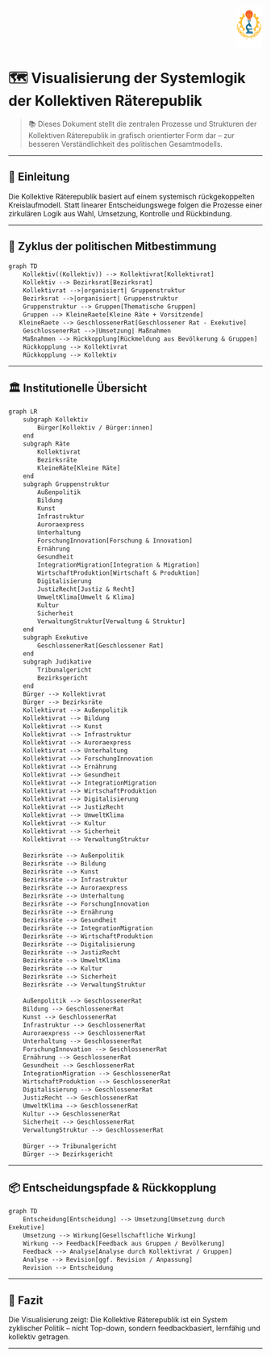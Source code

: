 <p align="right">
  <img src="https://raw.githubusercontent.com/hades-dux/Kollektive-Raeterepublik/main/Meta_und_Systemstruktur/logo_offiziell.png" alt="Logo der Kollektiven Räterepublik" height="80">
</p>

<!--
Autor: Fabio Weidner
Version: 1.1
Sektion: Meta & Systemstruktur
Veröffentlichung: Mai 2025
-->

# 🗺️ Visualisierung der Systemlogik der Kollektiven Räterepublik

> 📚 Dieses Dokument stellt die zentralen Prozesse und Strukturen der Kollektiven Räterepublik in grafisch orientierter Form dar – zur besseren Verständlichkeit des politischen Gesamtmodells.

---

## 🧭 Einleitung

Die Kollektive Räterepublik basiert auf einem systemisch rückgekoppelten Kreislaufmodell. Statt linearer Entscheidungswege folgen die Prozesse einer zirkulären Logik aus Wahl, Umsetzung, Kontrolle und Rückbindung.

---

## 🔄 Zyklus der politischen Mitbestimmung

```mermaid
graph TD
    Kollektiv((Kollektiv)) --> Kollektivrat[Kollektivrat]
    Kollektiv --> Bezirksrat[Bezirksrat]
    Kollektivrat -->|organisiert| Gruppenstruktur
    Bezirksrat -->|organisiert| Gruppenstruktur
    Gruppenstruktur --> Gruppen[Thematische Gruppen]
    Gruppen --> KleineRaete[Kleine Räte + Vorsitzende]
   KleineRaete --> GeschlossenerRat[Geschlossener Rat - Exekutive]
    GeschlossenerRat -->|Umsetzung| Maßnahmen
    Maßnahmen --> Rückkopplung[Rückmeldung aus Bevölkerung & Gruppen]
    Rückkopplung --> Kollektivrat
    Rückkopplung --> Kollektiv
```

---

## 🏛️ Institutionelle Übersicht

```mermaid
graph LR
    subgraph Kollektiv
        Bürger[Kollektiv / Bürger:innen]
    end
    subgraph Räte
        Kollektivrat
        Bezirksräte
        KleineRäte[Kleine Räte]
    end
    subgraph Gruppenstruktur
        Außenpolitik
        Bildung
        Kunst
        Infrastruktur
        Auroraexpress
        Unterhaltung
        ForschungInnovation[Forschung & Innovation]
        Ernährung
        Gesundheit
        IntegrationMigration[Integration & Migration]
        WirtschaftProduktion[Wirtschaft & Produktion]
        Digitalisierung
        JustizRecht[Justiz & Recht]
        UmweltKlima[Umwelt & Klima]
        Kultur
        Sicherheit
        VerwaltungStruktur[Verwaltung & Struktur]
    end
    subgraph Exekutive
        GeschlossenerRat[Geschlossener Rat]
    end
    subgraph Judikative
        Tribunalgericht
        Bezirksgericht
    end
    Bürger --> Kollektivrat
    Bürger --> Bezirksräte
    Kollektivrat --> Außenpolitik
    Kollektivrat --> Bildung
    Kollektivrat --> Kunst
    Kollektivrat --> Infrastruktur
    Kollektivrat --> Auroraexpress
    Kollektivrat --> Unterhaltung
    Kollektivrat --> ForschungInnovation
    Kollektivrat --> Ernährung
    Kollektivrat --> Gesundheit
    Kollektivrat --> IntegrationMigration
    Kollektivrat --> WirtschaftProduktion
    Kollektivrat --> Digitalisierung
    Kollektivrat --> JustizRecht
    Kollektivrat --> UmweltKlima
    Kollektivrat --> Kultur
    Kollektivrat --> Sicherheit
    Kollektivrat --> VerwaltungStruktur

    Bezirksräte --> Außenpolitik
    Bezirksräte --> Bildung
    Bezirksräte --> Kunst
    Bezirksräte --> Infrastruktur
    Bezirksräte --> Auroraexpress
    Bezirksräte --> Unterhaltung
    Bezirksräte --> ForschungInnovation
    Bezirksräte --> Ernährung
    Bezirksräte --> Gesundheit
    Bezirksräte --> IntegrationMigration
    Bezirksräte --> WirtschaftProduktion
    Bezirksräte --> Digitalisierung
    Bezirksräte --> JustizRecht
    Bezirksräte --> UmweltKlima
    Bezirksräte --> Kultur
    Bezirksräte --> Sicherheit
    Bezirksräte --> VerwaltungStruktur

    Außenpolitik --> GeschlossenerRat
    Bildung --> GeschlossenerRat
    Kunst --> GeschlossenerRat
    Infrastruktur --> GeschlossenerRat
    Auroraexpress --> GeschlossenerRat
    Unterhaltung --> GeschlossenerRat
    ForschungInnovation --> GeschlossenerRat
    Ernährung --> GeschlossenerRat
    Gesundheit --> GeschlossenerRat
    IntegrationMigration --> GeschlossenerRat
    WirtschaftProduktion --> GeschlossenerRat
    Digitalisierung --> GeschlossenerRat
    JustizRecht --> GeschlossenerRat
    UmweltKlima --> GeschlossenerRat
    Kultur --> GeschlossenerRat
    Sicherheit --> GeschlossenerRat
    VerwaltungStruktur --> GeschlossenerRat

    Bürger --> Tribunalgericht
    Bürger --> Bezirksgericht
```

---

## 📦 Entscheidungspfade & Rückkopplung

```mermaid
graph TD
    Entscheidung[Entscheidung] --> Umsetzung[Umsetzung durch Exekutive]
    Umsetzung --> Wirkung[Gesellschaftliche Wirkung]
    Wirkung --> Feedback[Feedback aus Gruppen / Bevölkerung]
    Feedback --> Analyse[Analyse durch Kollektivrat / Gruppen]
    Analyse --> Revision[ggf. Revision / Anpassung]
    Revision --> Entscheidung
```

---

## 📌 Fazit

Die Visualisierung zeigt: Die Kollektive Räterepublik ist ein System zyklischer Politik – nicht Top-down, sondern feedbackbasiert, lernfähig und kollektiv getragen.

---
